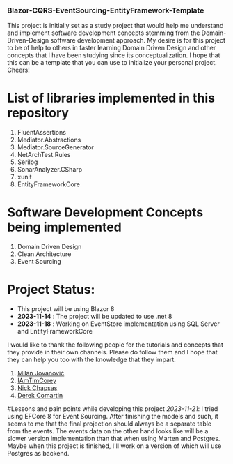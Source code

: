### Blazor-CQRS-EventSourcing-EntityFramework-Template

This project is initially set as a study project that would help me understand and implement software development concepts stemming from the Domain-Driven-Design software development approach. My desire is for this project to be of help to others in faster learning Domain Driven Design and other concepts that I have been studying since its conceptualization. I hope that this can be a template that you can use to initialize your personal project. Cheers! 

# List of libraries implemented in this repository
1. FluentAssertions
2. Mediator.Abstractions
3. Mediator.SourceGenerator
4. NetArchTest.Rules
5. Serilog
6. SonarAnalyzer.CSharp
7. xunit
8. EntityFrameworkCore

# Software Development Concepts being implemented
1. Domain Driven Design
2. Clean Architecture
3. Event Sourcing

# Project Status:
* This project will be using Blazor 8
* **2023-11-14** : The project will be updated to use .net 8
* **2023-11-18** : Working on EventStore implementation using SQL Server and EntityFrameworkCore

I would like to thank the following people for the tutorials and concepts that they provide in their own channels. Please do follow them and I hope that they can help you too with the knowledge that they impart.
1. [Milan Jovanović](https://www.youtube.com/@MilanJovanovicTech)
2. [IAmTimCorey](https://www.youtube.com/@IAmTimCorey)
3. [Nick Chapsas]( https://www.youtube.com/@nickchapsas)
4. [Derek Comartin](https://www.youtube.com/@CodeOpinion)

#Lessons and pain points while developing this project
*2023-11-21*:  I tried using EFCore 8 for Event Sourcing. After finishing the models and such, it seems to me that the final projection should always be a separate table from the events. The events data on the other hand looks like will be a slower version implementation than that when using Marten and Postgres. Maybe when this project is finished, I'll work on a version of which will use Postgres as backend.
